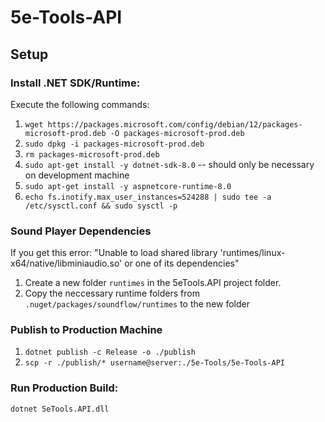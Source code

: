 # 5e-Tools-API

## Setup

### Install .NET SDK/Runtime:

Execute the following commands:

1. `wget https://packages.microsoft.com/config/debian/12/packages-microsoft-prod.deb -O packages-microsoft-prod.deb`
2. `sudo dpkg -i packages-microsoft-prod.deb`
3. `rm packages-microsoft-prod.deb`
4. `sudo apt-get install -y dotnet-sdk-8.0` -- should only be necessary on development machine
5. `sudo apt-get install -y aspnetcore-runtime-8.0`
6. `echo fs.inotify.max_user_instances=524288 | sudo tee -a /etc/sysctl.conf && sudo sysctl -p`

### Sound Player Dependencies

If you get this error: "Unable to load shared library 'runtimes/linux-x64/native/libminiaudio.so' or one of its dependencies"

1. Create a new folder `runtimes` in the 5eTools.API project folder.
2. Copy the neccessary runtime folders from `.nuget/packages/soundflow/runtimes` to the new folder

### Publish to Production Machine

1. `dotnet publish -c Release -o ./publish`
2. `scp -r ./publish/* username@server:./5e-Tools/5e-Tools-API`

### Run Production Build:

`dotnet 5eTools.API.dll`
